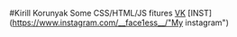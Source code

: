 #Kirill Korunyak
Some CSS/HTML/JS fitures
[VK](https://vk.com/faceless_3"vk")
[INST](https://www.instagram.com/__face1ess__/"My instagram")
